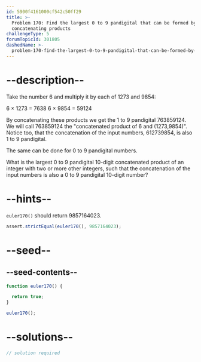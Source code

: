 ```yaml
---
id: 5900f4161000cf542c50ff29
title: >-
  Problem 170: Find the largest 0 to 9 pandigital that can be formed by
  concatenating products
challengeType: 5
forumTopicId: 301805
dashedName: >-
  problem-170-find-the-largest-0-to-9-pandigital-that-can-be-formed-by-concatenating-products
---
```


# --description--

Take the number 6 and multiply it by each of 1273 and 9854:

6 × 1273 = 7638 6 × 9854 = 59124

By concatenating these products we get the 1 to 9 pandigital 763859124. We will call 763859124 the "concatenated product of 6 and (1273,9854)". Notice too, that the concatenation of the input numbers, 612739854, is also 1 to 9 pandigital.

The same can be done for 0 to 9 pandigital numbers.

What is the largest 0 to 9 pandigital 10-digit concatenated product of an integer with two or more other integers, such that the concatenation of the input numbers is also a 0 to 9 pandigital 10-digit number?

# --hints--

`euler170()` should return 9857164023.

```js
assert.strictEqual(euler170(), 9857164023);
```

# --seed--

## --seed-contents--

```js
function euler170() {

  return true;
}

euler170();
```

# --solutions--

```js
// solution required
```